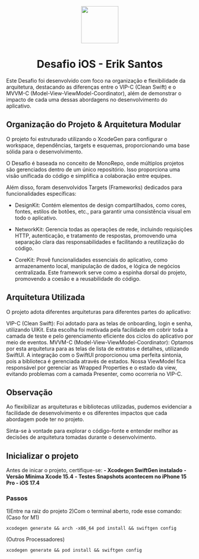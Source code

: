 <div align="center">

  <img src="https://user-images.githubusercontent.com/55195343/153007587-318033ab-05d7-402a-b2aa-2a1ec0f69717.png" width="100" height="100">

# Desafio iOS - Erik Santos

 </div>
 
Este Desafio foi desenvolvido com foco na organização e flexibilidade da arquitetura, destacando as diferenças entre o VIP-C (Clean Swift) e o MVVM-C (Model-View-ViewModel-Coordinator), além de demonstrar o impacto de cada uma dessas abordagens no desenvolvimento do aplicativo.

## Organização do Projeto & Arquitetura Modular

O projeto foi estruturado utilizando o XcodeGen para configurar o workspace, dependências, targets e esquemas, proporcionando uma base sólida para o desenvolvimento.

O Desafio é baseada no conceito de MonoRepo, onde múltiplos projetos são gerenciados dentro de um único repositório. Isso proporciona uma visão unificada do código e simplifica a colaboração entre equipes.

Além disso, foram desenvolvidos Targets (Frameworks) dedicados para funcionalidades específicas:

- DesignKit: Contém elementos de design compartilhados, como cores, fontes, estilos de botões, etc., para garantir uma consistência visual em todo o aplicativo.

- NetworkKit: Gerencia todas as operações de rede, incluindo requisições HTTP, autenticação, e tratamento de respostas, promovendo uma separação clara das responsabilidades e facilitando a reutilização do código.

- CoreKit: Provê funcionalidades essenciais do aplicativo, como armazenamento local, manipulação de dados, e lógica de negócios centralizada. Este framework serve como a espinha dorsal do projeto, promovendo a coesão e a reusabilidade do código.


## Arquitetura Utilizada

O projeto adota diferentes arquiteturas para diferentes partes do aplicativo:

VIP-C (Clean Swift): Foi adotado para as telas de onboarding, login e senha, utilizando UIKit. Esta escolha foi motivada pela facilidade em cobrir toda a camada de teste e pelo gerenciamento eficiente dos ciclos do aplicativo por meio de eventos.
MVVM-C (Model-View-ViewModel-Coordinator): Optamos por esta arquitetura para as telas de lista de extratos e detalhes, utilizando SwiftUI. A integração com o SwiftUI proporcionou uma perfeita sintonia, pois a biblioteca é gerenciada através de estados. Nossa ViewModel fica responsável por gerenciar as Wrapped Properties e o estado da view, evitando problemas com a camada Presenter, como ocorreria no VIP-C.

## Observação

Ao flexibilizar as arquiteturas e bibliotecas utilizadas, pudemos evidenciar a facilidade de desenvolvimento e os diferentes impactos que cada abordagem pode ter no projeto.

Sinta-se à vontade para explorar o código-fonte e entender melhor as decisões de arquitetura tomadas durante o desenvolvimento.


## Inicializar o projeto
Antes de inicar o projeto, certifique-se:
**- Xcodegen SwiftGen instalado**
**- Versão Minima Xcode 15.4**
**- Testes Snapshots acontecem no iPhone 15 Pro - iOS 17.4**

### Passos
1)Entre na raiz do projeto
2)Com o terminal aberto, rode esse comando: 
(Caso for M1)
 ```
 xcodegen generate && arch -x86_64 pod install && swiftgen config
 ```

(Outros Processadores)
 ```
 xcodegen generate && pod install && swiftgen config
 ```